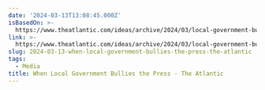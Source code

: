 ```yaml
---
date: '2024-03-13T13:08:45.000Z'
isBasedOn: >-
  https://www.theatlantic.com/ideas/archive/2024/03/local-government-bullying-press/677692/
link: >-
  https://www.theatlantic.com/ideas/archive/2024/03/local-government-bullying-press/677692/
slug: 2024-03-13-when-local-government-bullies-the-press-the-atlantic
tags:
  - Media
title: When Local Government Bullies the Press - The Atlantic
---
```


